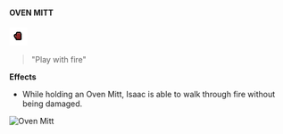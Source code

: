 #### **OVEN MITT**
![Oven Mitt](/resources/gfx/items/trinkets/oven_mitt.png "Oven Mitt")

> "Play with fire"

**Effects**
- While holding an Oven Mitt, Isaac is able to walk through fire without being damaged.

![Oven Mitt](/gifs/oven_mitt.gif "Oven Mitt")
